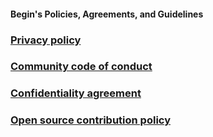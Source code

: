 #### Begin's Policies, Agreements, and Guidelines

### [Privacy policy](/begin-beta-privacy-policy.md)

### [Community code of conduct](/begin-community-code-of-conduct.md)

### [Confidentiality agreement](/begin-beta-confidentiality-agreement.md)

### [Open source contribution policy](/open-source-policies/contributing.md)
